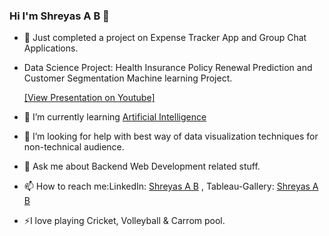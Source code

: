 ### Hi I'm Shreyas A B 👋


- 🔭 Just completed a project on Expense Tracker App and Group Chat Applications.
- Data Science Project: Health Insurance Policy Renewal Prediction and Customer Segmentation Machine learning Project.
  
   [[View Presentation on Youtube]](https://www.youtube.com/watch?v=9Ymq7WSuXDE)
- 🌱 I’m currently learning [Artificial Intelligence](https://en.wikipedia.org/wiki/Artificial_intelligence)
- 🤔 I’m looking for help with best way of data visualization techniques for non-technical audience.
- 💬 Ask me about Backend Web Development related stuff.
- 📫 How to reach me:LinkedIn: [Shreyas A B](https://www.linkedin.com/in/shreyas-a-b-632078203/) , Tableau-Gallery: [Shreyas A B](https://public.tableau.com/app/profile/shreyas.a.b)
- ⚡I love playing Cricket, Volleyball & Carrom pool.

